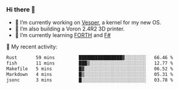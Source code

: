 ### Hi there 👋

<!--
**berkus/berkus** is a ✨ _special_ ✨ repository because its `README.md` (this file) appears on your GitHub profile.

Here are some ideas to get you started:

- 🔭 I’m currently working on ...
- 🌱 I’m currently learning ...
- 👯 I’m looking to collaborate on ...
- 🤔 I’m looking for help with ...
- 💬 Ask me about ...
- 📫 How to reach me: ...
- 😄 Pronouns: ...
- ⚡ Fun fact: ...
-->

- 🔭 I’m currently working on [Vesper](https://github.com/metta-systems/vesper), a kernel for my new OS.
- 🔭 I’m also building a Voron 2.4R2 3D printer.
- 🌱 I’m currently learning [FORTH](http://forth.com/starting-forth/) and [F#](https://fsharpforfunandprofit.com/)

💼 My recent activity:

<!--START_SECTION:waka-->

```txt
Rust       59 mins         ████████████████▓░░░░░░░░   66.46 %
fish       11 mins         ███▒░░░░░░░░░░░░░░░░░░░░░   12.77 %
Makefile   5 mins          █▓░░░░░░░░░░░░░░░░░░░░░░░   06.52 %
Markdown   4 mins          █▒░░░░░░░░░░░░░░░░░░░░░░░   05.31 %
jsonc      3 mins          █░░░░░░░░░░░░░░░░░░░░░░░░   03.78 %
```

<!--END_SECTION:waka-->
